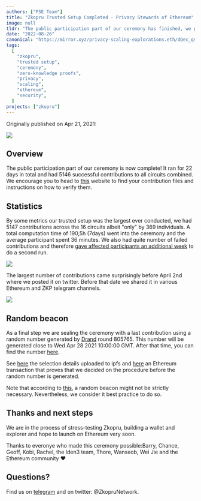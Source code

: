 ```yaml
---
authors: ["PSE Team"]
title: "Zkopru Trusted Setup Completed - Privacy Stewards of Ethereum"
image: null
tldr: "The public participation part of our ceremony has finished, we provide verification details, stats and announce a random beacon"
date: "2022-08-26"
canonical: "https://mirror.xyz/privacy-scaling-explorations.eth/dQec_qe4VOcKoVH9OH42Ef9WuSqyAJ6S40jRrZ_Mw7g"
tags:
  [
    "zkopru",
    "trusted setup",
    "ceremony",
    "zero-knowledge proofs",
    "privacy",
    "scaling",
    "ethereum",
    "security",
  ]
projects: ["zkopru"]
---
```


Originally published on Apr 21, 2021:

![](https://miro.medium.com/max/800/1*gMaocyEjDLJjGXygZ_xfYA.png)

## **Overview**

The public participation part of our ceremony is now complete! It ran for 22 days in total and had 5146 successful contributions to all circuits combined. We encourage you to head to [this](https://mpc.zkopru.network/) website to find your contribution files and instructions on how to verify them.

## **Statistics**

By some metrics our trusted setup was the largest ever conducted, we had 5147 contributions across the 16 circuits albeit "only" by 369 individuals. A total computation time of 190,5h (7days) went into the ceremony and the average participant spent 36 minutes. We also had quite number of failed contributions and therefore [gave affected participants an additional week](https://thore-hildebrandt.medium.com/zkopru-ceremony-final-call-and-failed-contributions-5a787cb4885e) to do a second run.

![](https://miro.medium.com/max/916/1*FZtgLoyw52l_fC-YGxyX8g.png)

The largest number of contributions came surprisingly before April 2nd where we posted it on twitter. Before that date we shared it in various Ethereum and ZKP telegram channels.

![](https://miro.medium.com/max/1046/1*V39MuaZXu3bhVRR-tnVJmw.png)

## **Random beacon**

As a final step we are sealing the ceremony with a last contribution using a random number generated by [Drand](https://drand.love/) round 805765. This number will be generated close to Wed Apr 28 2021 10:00:00 GMT. After that time, you can find the number [here](https://drand.cloudflare.com/public/805765).

See [here](https://gateway.pinata.cloud/ipfs/QmYeACjxL4woX9a1SvN6msg1BuKP69oJ5t4KFq5BMDK5NJ) the selection details uploaded to ipfs and [here](https://etherscan.io/tx/0xbe0a7768542e35f44fb1d8658209c94ebdf3604c141429943e9e5ebedf366cc0) an Ethereum transaction that proves that we decided on the procedure before the random number is generated.

Note that according to [this](https://electriccoin.co/blog/reinforcing-the-security-of-the-sapling-mpc/), a random beacon might not be strictly necessary. Nevertheless, we consider it best practice to do so.

## **Thanks and next steps**

We are in the process of stress-testing Zkopru, building a wallet and explorer and hope to launch on Ethereum very soon.

Thanks to everonye who made this ceremony possible:Barry, Chance, Geoff, Kobi, Rachel, the Iden3 team, Thore, Wanseob, Wei Jie and the Ethereum community ❤

## Questions?

Find us on [telegram](https://t.me/zkopru) and on twitter: @ZkopruNetwork.
